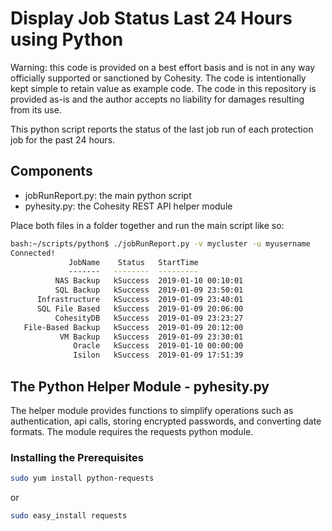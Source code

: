 # Display Job Status Last 24 Hours using Python

Warning: this code is provided on a best effort basis and is not in any way officially supported or sanctioned by Cohesity. The code is intentionally kept simple to retain value as example code. The code in this repository is provided as-is and the author accepts no liability for damages resulting from its use.

This python script reports the status of the last job run of each protection job for the past 24 hours.

## Components

* jobRunReport.py: the main python script
* pyhesity.py: the Cohesity REST API helper module

Place both files in a folder together and run the main script like so:

```bash
bash:~/scripts/python$ ./jobRunReport.py -v mycluster -u myusername
Connected!
             JobName    Status   StartTime
             -------   --------  ---------
          NAS Backup   kSuccess  2019-01-10 00:10:01
          SQL Backup   kSuccess  2019-01-09 23:50:01
      Infrastructure   kSuccess  2019-01-09 23:40:01
      SQL File Based   kSuccess  2019-01-09 20:06:00
          CohesityDB   kSuccess  2019-01-09 23:23:27
   File-Based Backup   kSuccess  2019-01-09 20:12:00
           VM Backup   kSuccess  2019-01-09 23:30:01
              Oracle   kSuccess  2019-01-10 00:00:00
              Isilon   kSuccess  2019-01-09 17:51:39
```

## The Python Helper Module - pyhesity.py

The helper module provides functions to simplify operations such as authentication, api calls, storing encrypted passwords, and converting date formats. The module requires the requests python module.

### Installing the Prerequisites

```bash
sudo yum install python-requests
```

or

```bash
sudo easy_install requests
```
